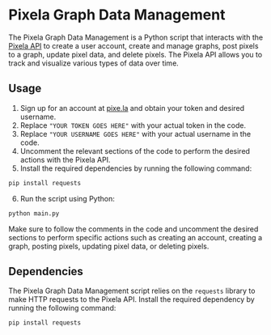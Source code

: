 # Pixela Graph Data Management

The Pixela Graph Data Management is a Python script that interacts with the [Pixela API](https://pixe.la) to create a user account, create and manage graphs, post pixels to a graph, update pixel data, and delete pixels. The Pixela API allows you to track and visualize various types of data over time.

## Usage

1. Sign up for an account at [pixe.la](https://pixe.la) and obtain your token and desired username.
2. Replace `"YOUR TOKEN GOES HERE"` with your actual token in the code.
3. Replace `"YOUR USERNAME GOES HERE"` with your actual username in the code.
4. Uncomment the relevant sections of the code to perform the desired actions with the Pixela API.
5. Install the required dependencies by running the following command:

```bash
pip install requests
```

6. Run the script using Python:

```bash
python main.py
```

Make sure to follow the comments in the code and uncomment the desired sections to perform specific actions such as creating an account, creating a graph, posting pixels, updating pixel data, or deleting pixels.

## Dependencies

The Pixela Graph Data Management script relies on the `requests` library to make HTTP requests to the Pixela API. Install the required dependency by running the following command:

```bash
pip install requests
```

